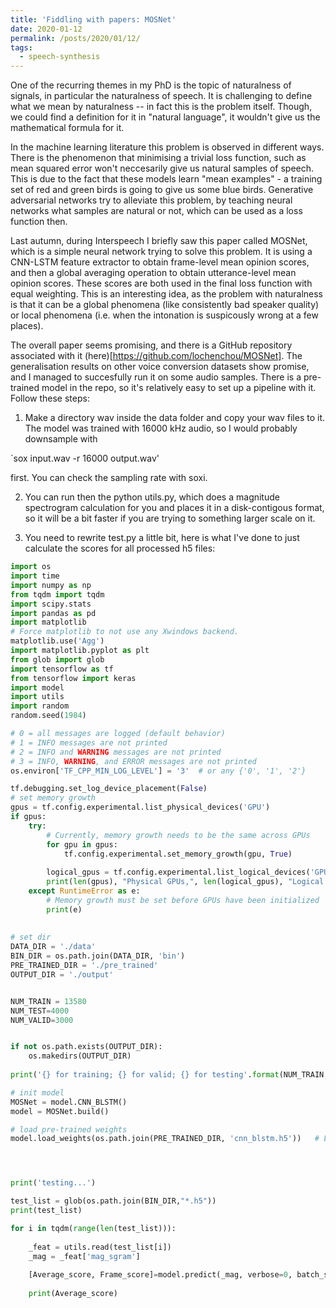 ```yaml
---
title: 'Fiddling with papers: MOSNet'
date: 2020-01-12
permalink: /posts/2020/01/12/
tags:
  - speech-synthesis
---
```


One of the recurring themes in my PhD is the topic of naturalness of signals, in particular the naturalness
of speech. It is challenging to define what we mean by naturalness -- in fact this is the problem itself.
Though, we could find a definition for it in "natural language", it wouldn't give us the mathematical formula
for it.

In the machine learning literature this problem is observed in different ways. There is the phenomenon
that minimising a trivial loss function, such as mean squared error won't neccesarily give us natural
samples of speech. This is due to the fact that these models learn "mean examples" - a training set of red and green
birds is going to give us some blue birds. Generative adversarial networks try to alleviate this problem, by teaching neural networks what samples are natural or not, which can be used as a loss function then. 

Last autumn, during Interspeech I briefly saw this paper called MOSNet, which is a simple neural network trying to solve this problem. It is using a CNN-LSTM feature
extractor to obtain frame-level mean opinion scores, and then a global averaging operation to obtain utterance-level mean opinion scores. These scores are both used
in the final loss function with equal weighting. This is an interesting idea, as the problem with naturalness is that it can be a global phenomena (like consistently bad speaker quality)
or local phenomena (i.e. when the intonation is suspicously wrong at a few places).

The overall paper seems promising, and there is a GitHub repository associated with it (here)[https://github.com/lochenchou/MOSNet]. The generalisation results on other voice conversion datasets
show promise, and I managed to succesfully run it on some audio samples. There is a pre-trained model in the repo, so it's relatively easy to set up a pipeline with it. Follow these steps:

1. Make a directory wav inside the data folder and copy your wav files to it. The model was trained with 16000 kHz audio, so I would probably downsample with 

`sox input.wav -r 16000 output.wav'

first. You can check the sampling rate with soxi.

2. You can run then the python utils.py, which does a magnitude spectrogram calculation for you and places it in a disk-contigous format, so it will be a bit faster if you are trying to something
larger scale on it.

3. You need to rewrite test.py a little bit, here is what I've done to just calculate the scores for all processed h5 files:

```python
import os
import time 
import numpy as np
from tqdm import tqdm
import scipy.stats
import pandas as pd
import matplotlib
# Force matplotlib to not use any Xwindows backend.
matplotlib.use('Agg')
import matplotlib.pyplot as plt
from glob import glob
import tensorflow as tf
from tensorflow import keras
import model
import utils   
import random
random.seed(1984) 

# 0 = all messages are logged (default behavior)
# 1 = INFO messages are not printed
# 2 = INFO and WARNING messages are not printed
# 3 = INFO, WARNING, and ERROR messages are not printed
os.environ['TF_CPP_MIN_LOG_LEVEL'] = '3'  # or any {'0', '1', '2'}

tf.debugging.set_log_device_placement(False)
# set memory growth
gpus = tf.config.experimental.list_physical_devices('GPU')
if gpus:
    try:
        # Currently, memory growth needs to be the same across GPUs
        for gpu in gpus:
            tf.config.experimental.set_memory_growth(gpu, True)
            
        logical_gpus = tf.config.experimental.list_logical_devices('GPU')
        print(len(gpus), "Physical GPUs,", len(logical_gpus), "Logical GPUs")
    except RuntimeError as e:
        # Memory growth must be set before GPUs have been initialized
        print(e)
       
        
# set dir
DATA_DIR = './data'
BIN_DIR = os.path.join(DATA_DIR, 'bin')
PRE_TRAINED_DIR = './pre_trained'
OUTPUT_DIR = './output'


NUM_TRAIN = 13580
NUM_TEST=4000
NUM_VALID=3000


if not os.path.exists(OUTPUT_DIR):
    os.makedirs(OUTPUT_DIR)
            
print('{} for training; {} for valid; {} for testing'.format(NUM_TRAIN, NUM_VALID, NUM_TEST))    

# init model
MOSNet = model.CNN_BLSTM()
model = MOSNet.build()

# load pre-trained weights
model.load_weights(os.path.join(PRE_TRAINED_DIR, 'cnn_blstm.h5'))   # Load the best model   




print('testing...')

test_list = glob(os.path.join(BIN_DIR,"*.h5"))
print(test_list)

for i in tqdm(range(len(test_list))):
    
    _feat = utils.read(test_list[i])
    _mag = _feat['mag_sgram']    
    
    [Average_score, Frame_score]=model.predict(_mag, verbose=0, batch_size=1)
        
    print(Average_score)
```


